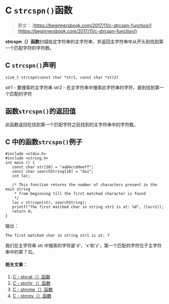 # C `strcspn()`函数

> 原文： [https://beginnersbook.com/2017/11/c-strcspn-function/](https://beginnersbook.com/2017/11/c-strcspn-function/)

**strcspn（）函数**扫描给定字符串的主字符串，并返回主字符串中从开头到找到第一个匹配字符的字符数。

## C `strcspn()`声明

```
size_t strcspn(const char *str1, const char *str2)
```

str1 - 要搜索的主字符串
str2 - 在主字符串中搜索此字符串的字符，直到找到第一个匹配的字符

## 函数`strcspn()`的返回值

此函数返回在找到第一个匹配字符之前找到的主字符串中的字符数。

## C 中的函数`strcspn()`例子

```
#include <stdio.h>
#include <string.h>
int main () {
   const char str[20] = "aabbccddeeff"; 
   const char searchString[10] = "dxz";
   int loc;

   /* This function returns the number of characters present in the main string 
    * from beginning till the first matched character is found 
    */
   loc = strcspn(str, searchString);
   printf("The first matched char in string str1 is at: %d", (loc+1));
   return 0;
}
```

输出：

```
The first matched char in string str1 is at: 7
```

我们在主字符串 str 中搜索的字符是'd'，'x'和'z'，第一个匹配的字符位于主字符串中的第 7 位。

#### 相关文章：

1.  [C - strcat（）函数](https://beginnersbook.com/2017/11/c-strcat-function-with-example/)
2.  [C - strchr（）函数](https://beginnersbook.com/2017/11/c-strchr-function/)
3.  [C - strcmp（）函数](https://beginnersbook.com/2017/11/c-strcmp-function/)
4.  [C - strcpy（）函数](https://beginnersbook.com/2017/11/c-strcpy-function/)